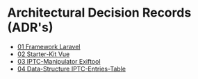 # Architectural Decision Records (ADR's)

* [01 Framework Laravel](./01_framework_laravel.md)
* [02 Starter-Kit Vue](./02_starter_kit_vue.md)
* [03 IPTC-Manipulator Exiftool](./03_iptc-manipulator_exiftool.md)
* [04 Data-Structure IPTC-Entries-Table](./04_data-structure_iptc-entries-table.md)
